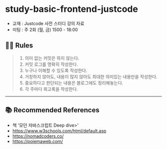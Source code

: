 # study-basic-frontend-justcode

- 교재 : Justcode 사전 스터디 강의 자료
- 미팅 : 주 2회 (월, 금) 1500 - 18:00

## 💁🏻 Rules

>1. 의미 없는 커밋은 하지 않는다.
>2. 커밋 로그를 명확히 작성한다.
>3. 누구나 이해할 수 있도록 작성한다.
>4. 거창하지 않아도, 내용이 많지 않아도 최대한 의미있는 내용만을 작성한다.
>5. 중요하다고 판단되는 내용은 블로그에도 정리해놓는다.
>6. 각 주마다 회고록을 작성한다.

---

## 📚 Recommended References

- 책 '모던 자바스크립트 Deep dive>'
- https://www.w3schools.com/html/default.asp
- https://nomadcoders.co/
- https://poiemaweb.com/
    